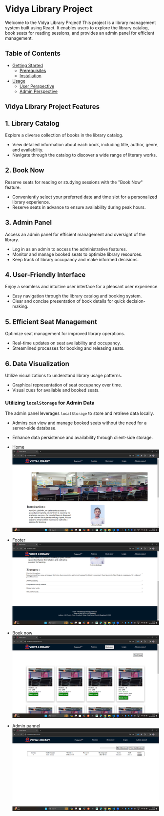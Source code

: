 # Vidya Library Project

Welcome to the Vidya Library Project! This project is a library management system built using React. It enables users to explore the library catalog, book seats for reading sessions, and provides an admin panel for efficient management.

## Table of Contents

- [Getting Started](#getting-started)
  - [Prerequisites](#prerequisites)
  - [Installation](#installation)
- [Usage](#usage)
  - [User Perspective](#user-perspective)
  - [Admin Perspective](#admin-perspective)


## Vidya Library Project Features

## 1. Library Catalog

Explore a diverse collection of books in the library catalog.

- View detailed information about each book, including title, author, genre, and availability.
- Navigate through the catalog to discover a wide range of literary works.

## 2. Book Now

Reserve seats for reading or studying sessions with the "Book Now" feature.

- Conveniently select your preferred date and time slot for a personalized library experience.
- Reserve seats in advance to ensure availability during peak hours.

## 3. Admin Panel

Access an admin panel for efficient management and oversight of the library.

- Log in as an admin to access the administrative features.
- Monitor and manage booked seats to optimize library resources.
- Keep track of library occupancy and make informed decisions.

## 4. User-Friendly Interface

Enjoy a seamless and intuitive user interface for a pleasant user experience.

- Easy navigation through the library catalog and booking system.
- Clear and concise presentation of book details for quick decision-making.

## 5. Efficient Seat Management

Optimize seat management for improved library operations.

- Real-time updates on seat availability and occupancy.
- Streamlined processes for booking and releasing seats.

## 6. Data Visualization

Utilize visualizations to understand library usage patterns.

- Graphical representation of seat occupancy over time.
- Visual cues for available and booked seats.

### Utilizing `localStorage` for Admin Data

The admin panel leverages `localStorage` to store and retrieve data locally.

- Admins can view and manage booked seats without the need for a server-side database.
- Enhance data persistence and availability through client-side storage.



- Home
![Library Catalog](https://github.com/B2Kumar03/project2Image/blob/main/Screenshot%202024-03-11%20232756.png?raw=true)
- Footer
![Library Catalog](https://github.com/B2Kumar03/project2Image/blob/main/Screenshot%202024-03-11%20232813.png?raw=true)
- Book now
![Library Catalog](https://github.com/B2Kumar03/project2Image/blob/main/Screenshot%202024-03-11%20232830.png?raw=true)
- Admin pannel
![Library Catalog](https://github.com/B2Kumar03/project2Image/blob/main/Screenshot%202024-03-11%20232841.png?raw=true)
